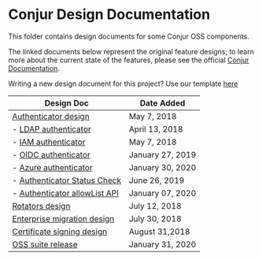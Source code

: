 # Conjur Design Documentation

This folder contains design documents for some Conjur OSS components.

The linked documents below represent the original feature designs; to learn
more about the current state of the features, please see the official
[Conjur Documentation](https://docs.conjur.org).

Writing a new design document for this project? Use our template [here](templates/solution_design.md)

|Design Doc|Date Added|
--- | ---
|[Authenticator design](authenticators/AUTHENTICATORS.md)|May 7, 2018|
|- [LDAP authenticator](authenticators/authn_ldap.md)|April 13, 2018|
|- [IAM authenticator](authenticators/authn_iam.md)|May 7, 2018|
|- [OIDC authenticator](authenticators/authn_oidc.md)|January 27, 2019|
|- [Azure authenticator](authenticators/authn_azure/authn_azure_solution_design.md)|January 30, 2020|
|- [Authenticator Status Check](authenticators/authenticators-status)|June 26, 2019|
|- [Authenticator allowList API](authenticators/authenticator_allowlist_api.md)|January 07, 2020|
|[Rotators design](./ROTATORS.md)|July 12, 2018|
|[Enterprise migration design](./MIGRATION.md)|July 30, 2018|
|[Certificate signing design](./CERTIFICATE_SIGNING.md)|August 31,2018|
|[OSS suite release](./oss_suite_release.md)|January 31, 2020|
